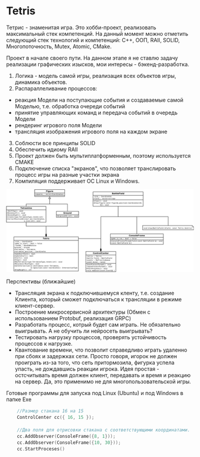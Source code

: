 # Tetris
Тетрис - знаменитая игра.
Это хобби-проект, реализовать максимальный стек компетенций.
На данный момент можно отметить следующий стек технологий и компетенций:
C++, ООП, RAII, SOLID, Многопоточность, Mutex, Atomic, CMake.

Проект в начале своего пути.
На данном этапе я не ставлю задачу реализации графических изысков, мои интересы - бэкенд-разработка.
1. Логика - модель самой игры, реализация всех объектов игры, динамика объектов.
2. Распараллеливание процессов: 
- реакция Модели на поступающие события и создаваемые самой Моделью, т.е. обработка очереди событий
- принятие управляющих команд и передача событий в очередь Модели 
- рендеринг игрового поля Модели
- трансляция изображения игрового поля на каждом экране
3. Соблюсти все принципы SOLID
4. Обеспечить идиому RAII
5. Проект должен быть мультиплатформенным, поэтому используется CMAKE
6. Подключение списка "экранов", что позволяет транслировать процесс игры на разные участки экрана
7. Компиляция поддерживает ОС Linux и Windows.

![Описание](https://github.com/sergeyrokhin/Tetris/blob/main/res/Tetris.svg)

Перспективы (ближайшие)
- Трансляция экрана к подключившемуся кленту, т.е. создание Клиента, который сможет подключаться к трансляции в режиме клиент-сервер.
- Построение микросервисной архитектуры (Обмен с использованием Protobuf, реализация GRPC)
- Разработать процесс, котрый будет сам играть. Не обязательно выигрывать. А не обучить ли нейросеть выигрывать?
- Тестировать нагрузку процессов, проверять устойчивость процессов к нагрузке.
- Квантование времени, что позволит справедливо играть удаленно при сбоях и задержках сети. Просто говоря, игорок не должен проиграть из-за того, что сеть притормозила, фигурка успела упасть, не дождавшись реакции игрока. Идея простая - остсчитывать время должен клиент, передавать и время и реакцию на сервер. Да, это применимо не для многопользовательской игры.

Готовые программы для запуска под Linux (Ubuntu) и под Windows в папке Exe

```c++
    //Размер стакана 16 на 15
	ControlCenter cc({ 16, 15 });

    //Два поля для отрисовки стакана с соответствующими координатами.
    cc.AddObserver(ConsoleFrame({8, 1}));
    cc.AddObserver(ConsoleFrame({10, 30}));
    cc.StartProceses()
```